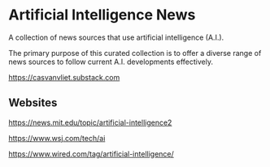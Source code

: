 # Artificial Intelligence News

A collection of news sources that use artificial intelligence (A.I.).

The primary purpose of this curated collection is to offer a diverse range of news sources to follow current A.I. developments effectively.

https://casvanvliet.substack.com

## Websites

https://news.mit.edu/topic/artificial-intelligence2

https://www.wsj.com/tech/ai

https://www.wired.com/tag/artificial-intelligence/

